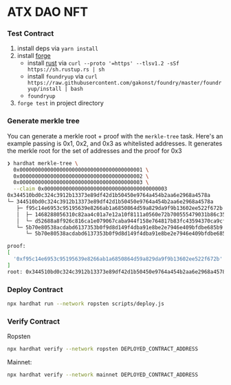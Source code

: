 # ATX DAO NFT

### Test Contract

1. install deps via `yarn install`
1. install [forge](https://github.com/gakonst/foundry)
   - install [rust](https://www.rust-lang.org/tools/install) via `curl --proto '=https' --tlsv1.2 -sSf https://sh.rustup.rs | sh`
   - install `foundryup` via `curl https://raw.githubusercontent.com/gakonst/foundry/master/foundryup/install | bash`
   - `foundryup`
1. `forge test` in project directory

### Generate merkle tree

You can generate a merkle root + proof with the `merkle-tree` task. Here's an
example passing is 0x1, 0x2, and 0x3 as whitelisted addresses. It generates the
merkle root for the set of addresses and the proof for 0x3

```zsh
❯ hardhat merkle-tree \
  0x0000000000000000000000000000000000000001 \
  0x0000000000000000000000000000000000000002 \
  0x0000000000000000000000000000000000000003 \
  --claim 0x0000000000000000000000000000000000000003
0x344510bd0c324c3912b13373e89df42d1b50450e9764a454b2aa6e2968a4578a
└─ 344510bd0c324c3912b13373e89df42d1b50450e9764a454b2aa6e2968a4578a
   ├─ f95c14e6953c95195639e8266ab1a6850864d59a829da9f9b13602ee522f672b
   │  ├─ 1468288056310c82aa4c01a7e12a10f8111a0560e72b700555479031b86c357d
   │  └─ d52688a8f926c816ca1e079067caba944f158e764817b83fc43594370ca9cf62
   └─ 5b70e80538acdabd6137353b0f9d8d149f4dba91e8be2e7946e409bfdbe685b9
      └─ 5b70e80538acdabd6137353b0f9d8d149f4dba91e8be2e7946e409bfdbe685b9

proof:
[
  '0xf95c14e6953c95195639e8266ab1a6850864d59a829da9f9b13602ee522f672b'
]
root: 0x344510bd0c324c3912b13373e89df42d1b50450e9764a454b2aa6e2968a4578a
```

### Deploy Contract

```zsh
npx hardhat run --network ropsten scripts/deploy.js
```

### Verify Contract

Ropsten

```zsh
npx hardhat verify --network ropsten DEPLOYED_CONTRACT_ADDRESS
```

Mainnet:

```zsh
npx hardhat verify --network mainnet DEPLOYED_CONTRACT_ADDRESS
```
